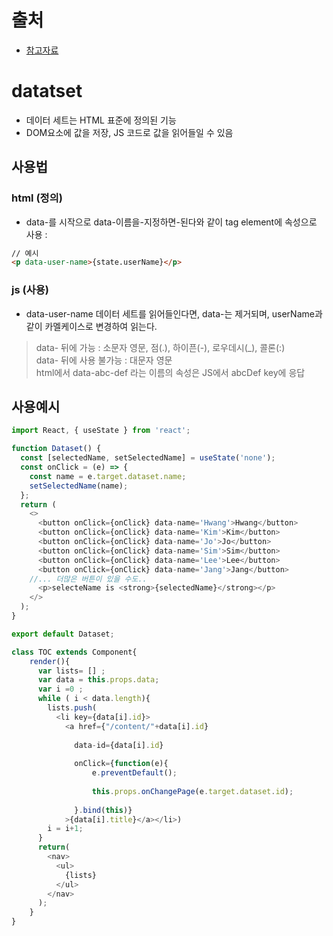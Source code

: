 # 출처
- [참고자료](https://velog.io/@hwang-eunji/React-HTML-%EB%8D%B0%EC%9D%B4%ED%84%B0-%EC%84%B8%ED%8A%B8dataset-%EC%82%AC%EC%9A%A9%ED%95%98%EA%B8%B0) 

# datatset
- 데이터 세트는 HTML 표준에 정의된 기능
- DOM요소에 값을 저장, JS 코드로 값을 읽어들일 수 있음

## 사용법

### html (정의)
- data-를 시작으로 data-이름을-지정하면-된다와 같이 tag element에 속성으로 사용 : 
```html 
// 예시
<p data-user-name>{state.userName}</p>
```
### js (사용)
- data-user-name 데이터 세트를 읽어들인다면, data-는 제거되며, userName과 같이 카멜케이스로 변경하여 읽는다.

>data- 뒤에 가능 : 소문자 영문, 점(.), 하이픈(-), 로우데시(_), 콜론(:) <br>
>data- 뒤에 사용 불가능 : 대문자 영문 <br>
>html에서 data-abc-def 라는 이름의 속성은 JS에서 abcDef key에 응답 <br>

## 사용예시
```javascript
import React, { useState } from 'react';

function Dataset() {
  const [selectedName, setSelectedName] = useState('none');
  const onClick = (e) => {
    const name = e.target.dataset.name;
    setSelectedName(name);
  };
  return (
    <>
      <button onClick={onClick} data-name='Hwang'>Hwang</button>
      <button onClick={onClick} data-name='Kim'>Kim</button>
      <button onClick={onClick} data-name='Jo'>Jo</button>
      <button onClick={onClick} data-name='Sim'>Sim</button>
      <button onClick={onClick} data-name='Lee'>Lee</button>
      <button onClick={onClick} data-name='Jang'>Jang</button>
	//... 더많은 버튼이 있을 수도..
      <p>selecteName is <strong>{selectedName}</strong></p>
    </>
  );
}

export default Dataset;
```

```javascript
class TOC extends Component{
    render(){
      var lists= [] ; 
      var data = this.props.data;
      var i =0 ; 
      while ( i < data.length){
        lists.push( 
          <li key={data[i].id}>
            <a href={"/content/"+data[i].id}
            
              data-id={data[i].id}
              
              onClick={function(e){
                  e.preventDefault();
                  
                  this.props.onChangePage(e.target.dataset.id);
                  
              }.bind(this)}          
            >{data[i].title}</a></li>)
        i = i+1;
      }
      return(
        <nav>
          <ul>
            {lists}
          </ul>
        </nav>
      );
    }
}
```
